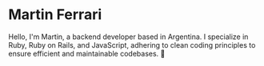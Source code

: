 # Martin Ferrari

Hello, I'm Martin, a backend developer based in Argentina. I specialize in Ruby, Ruby on Rails, and JavaScript, adhering to clean coding principles to ensure efficient and maintainable codebases. 🚀
